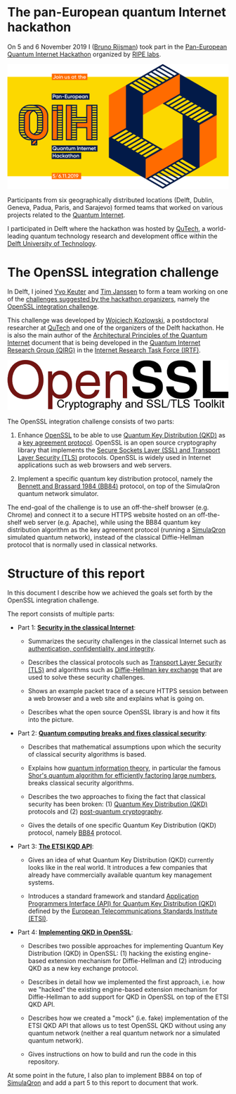 # The pan-European quantum Internet hackathon

On 5 and 6 November 2019 I ([Bruno Rijsman](https://www.linkedin.com/in/brunorijsman/)) took part in the [Pan-European Quantum Internet Hackathon](https://labs.ripe.net/Members/ulka_athale_1/take-part-in-pan-european-quantum-internet-hackathon) organized by [RIPE labs](https://labs.ripe.net/).

![Pan European Quantum Hackathon Logo](figures/pan-european-quantum-internet-hackathon.png)

Participants from six geographically distributed locations (Delft, Dublin, Geneva, Padua, Paris, and Sarajevo) formed teams that worked on various projects related to the [Quantum Internet](https://qutech.nl/wp-content/uploads/2018/10/Quantum-internet-A-vision.pdf).

I participated in Delft where the hackathon was hosted by [QuTech](https://qutech.nl/), a world-leading quantum technology research and development office within the [Delft University of Technology](https://www.tudelft.nl/).

# The OpenSSL integration challenge

In Delft, I joined [Yvo Keuter](https://www.linkedin.com/in/yvo-keuter-6794932/) and [Tim Janssen](https://www.linkedin.com/in/timjanssen89/) to form a team working on one of the [challenges suggested by the hackathon organizers](https://github.com/PEQI19/challenges), namely the [OpenSSL integration challenge](https://github.com/PEQI19/PEQI-OpenSSL).

This challenge was developed by [Wojciech Kozlowski](https://www.linkedin.com/in/wojciech-kozlowski/), a postdoctoral researcher at [QuTech](https://qutech.nl/) and one of the organizers of the Delft hackathon. He is also the main author of the [Architectural Principles of the Quantum Internet](https://datatracker.ietf.org/doc/draft-irtf-qirg-principles/) document that is being developed in the [Quantum Internet Research Group (QIRG)](https://datatracker.ietf.org/rg/qirg/about/) in the [Internet Research Task Force (IRTF)](https://irtf.org/).

![OpenSSL Logo](figures/openssl-logo.png)

The OpenSSL integration challenge consists of two parts:

 1. Enhance [OpenSSL](http://openssl.org/) to be able to use [Quantum Key Distribution (QKD)](https://en.wikipedia.org/wiki/Quantum_key_distribution) as a [key agreement protocol](https://en.wikipedia.org/wiki/Key-agreement_protocol). OpenSSL is an open source cryptography library that implements the [Secure Sockets Layer (SSL) and Transport Layer Security (TLS)](https://en.wikipedia.org/wiki/Transport_Layer_Security) protocols. OpenSSL is widely used in Internet applications such as web browsers and web servers.

 2. Implement a specific quantum key distribution protocol, namely the [Bennett and Brassard 1984 (BB84)](https://en.wikipedia.org/wiki/BB84) protocol, on top of the SimulaQron quantum network simulator.

The end-goal of the challenge is to use an off-the-shelf browser (e.g. Chrome) and connect it to a secure HTTPS website hosted on an off-the-shelf web server (e.g. Apache), while using the BB84 quantum key distribution algorithm as the key agreement protocol (running a [SimulaQron](http://www.simulaqron.org/) simulated quantum network), instead of the classical Diffie-Hellman protocol that is normally used in classical networks.

# Structure of this report

In this document I describe how we achieved the goals set forth by the OpenSSL integration challenge.

The report consists of multiple parts:

 * Part 1: [**Security in the classical Internet**](doc/security-in-the-classical-internet):
 
   * Summarizes the security challenges in the classical Internet such as [authentication, confidentiality, and integrity](https://en.wikipedia.org/wiki/Information_security).

   * Describes the classical protocols such as [Transport Layer Security (TLS)]((https://en.wikipedia.org/wiki/Transport_Layer_Security)) and algorithms such as [Diffie-Hellman key exchange](https://en.wikipedia.org/wiki/Diffie%E2%80%93Hellman_key_exchange) that are used to solve these security challenges.

   * Shows an example packet trace of a secure HTTPS session between a web browser and a web site and explains what is going on.

   * Describes what the open source OpenSSL library is and how it fits into the picture.

 * Part 2: [**Quantum computing breaks and fixes classical security**](doc/quantum-computing-breaks-and-fixes-classical-security):

   * Describes that mathematical assumptions upon which the security of classical security algorithms is based.

   * Explains how [quantum information theory](https://en.wikipedia.org/wiki/Quantum_information#Quantum_information_theory), in particular the famous [Shor's quantum algorithm for efficiently factoring large numbers](https://en.wikipedia.org/wiki/Shor%27s_algorithm), breaks classical security algorithms.

   * Describes the two approaches to fixing the fact that classical security has been broken: (1) [Quantum Key Distribution (QKD)](https://en.wikipedia.org/wiki/Quantum_key_distribution) protocols and (2) [post-quantum cryptography](https://en.wikipedia.org/wiki/Post-quantum_cryptography).

   * Gives the details of one specific Quantum Key Distribution (QKD) protocol, namely [BB84](https://en.wikipedia.org/wiki/BB84) protocol.

 * Part 3: [**The ETSI KQD API**](doc/the-etsi-qkd-api.md):

   * Gives an idea of what Quantum Key Distribution (QKD) currently looks like in the real world. It introduces a few companies that already have commercially available quantum key management systems.

   * Introduces a standard framework and standard [Application Programmers Interface (API) for Quantum Key Distribution (QKD)](https://www.etsi.org/deliver/etsi_gs/QKD/001_099/004/01.01.01_60/gs_qkd004v010101p.pdf) defined by the [European Telecommunications Standards Institute (ETSI)](https://www.etsi.org/).

 * Part 4: [**Implementing QKD in OpenSSL**](doc/implementing-qkd-in-openssl.md):

   * Describes two possible approaches for implementing Quantum Key Distribution (QKD) in OpenSSL: (1) hacking the existing engine-based extension mechanism for Diffie-Hellman and (2) introducing QKD as a new key exchange protocol.

   * Describes in detail how we implemented the first approach, i.e. how we "hacked" the existing engine-based extension mechanism for Diffie-Hellman to add support for QKD in OpenSSL on top of the ETSI QKD API.

   * Describes how we created a "mock" (i.e. fake) implementation of the ETSI QKD API that allows us to test OpenSSL QKD without using any quantum network (neither a real quantum network nor a simulated quantum network).

   * Gives instructions on how to build and run the code in this repository.

At some point in the future, I also plan to implement BB84 on top of [SimulaQron](http://www.simulaqron.org/) and add a part 5 to this report to document that work.